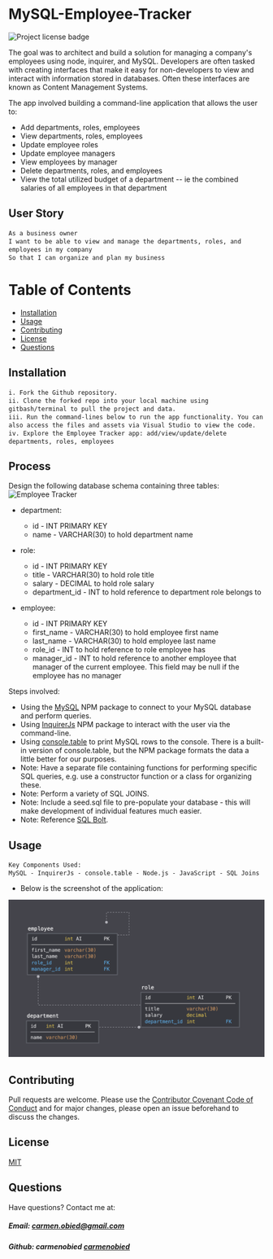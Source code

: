 # MySQL-Employee-Tracker

![Project license badge](https://img.shields.io/badge/license-MIT-brightgreen)

The goal was to architect and build a solution for managing a company's employees using node, inquirer, and MySQL. Developers are often tasked with creating interfaces that make it easy for non-developers to view and interact with information stored in databases. Often these interfaces are known as Content Management Systems. 

The app involved building a command-line application that allows the user to:
* Add departments, roles, employees
* View departments, roles, employees
* Update employee roles
* Update employee managers
* View employees by manager
* Delete departments, roles, and employees
* View the total utilized budget of a department -- ie the combined salaries of all employees in that department

## User Story
```
As a business owner
I want to be able to view and manage the departments, roles, and employees in my company
So that I can organize and plan my business
```

# Table of Contents
  * [Installation](#Installation)
  * [Usage](#Usage)
  * [Contributing](#Contributing)
  * [License](#License)
  * [Questions](#Questions)

## Installation
```
i. Fork the Github repository.
ii. Clone the forked repo into your local machine using gitbash/terminal to pull the project and data.
iii. Run the command-lines below to run the app functionality. You can also access the files and assets via Visual Studio to view the code. 
iv. Explore the Employee Tracker app: add/view/update/delete departments, roles, employees
```
## Process
Design the following database schema containing three tables:
![Employee Tracker](assets/01-Class-Content_12-MySQL_02-Homework_Assets_employee-tracker.png)

* department:
    * id - INT PRIMARY KEY
    * name - VARCHAR(30) to hold department name

* role:
    * id - INT PRIMARY KEY
    * title -  VARCHAR(30) to hold role title
    * salary -  DECIMAL to hold role salary
    * department_id -  INT to hold reference to department role belongs to

* employee:
    * id - INT PRIMARY KEY
    * first_name - VARCHAR(30) to hold employee first name
    * last_name - VARCHAR(30) to hold employee last name
    * role_id - INT to hold reference to role employee has
    * manager_id - INT to hold reference to another employee that manager of the current employee. This field may be null if the employee has no manager

Steps involved:
* Using the [MySQL](https://www.npmjs.com/package/mysql) NPM package to connect to your MySQL database and perform queries.
* Using [InquirerJs](https://www.npmjs.com/package/inquirer/v/0.2.3) NPM package to interact with the user via the command-line.
* Using [console.table](https://www.npmjs.com/package/console.table) to print MySQL rows to the console. There is a built-in version of console.table, but the NPM package formats the data a little better for our purposes.
* Note: Have a separate file containing functions for performing specific SQL queries, e.g. use a constructor function or a class for organizing these.
* Note: Perform a variety of SQL JOINS.
* Note: Include a seed.sql file to pre-populate your database - this will make development of individual features much easier.
* Note: Reference [SQL Bolt](https://sqlbolt.com/).

## Usage
```
Key Components Used:
MySQL - InquirerJs - console.table - Node.js - JavaScript - SQL Joins
```
* Below is the screenshot of the application:

![Assets Schema](assets/01-Class-Content_12-MySQL_02-Homework_Assets_schema.png)

## Contributing
Pull requests are welcome. Please use the [Contributor Covenant Code of Conduct](https://www.contributor-covenant.org/version/2/0/code_of_conduct/code_of_conduct.md) and for major changes, please open an issue beforehand to discuss the changes.

## License 
[MIT](https://choosealicense.com/licenses/mit/)

## Questions  
Have questions? Contact me at:
##### Email: carmen.obied@gmail.com
##### Github:  **carmenobied** [carmenobied](https://github.com/carmenobied)